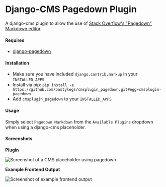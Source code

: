Django-CMS Pagedown Plugin
===============

A django-cms plugin to allow the use of [Stack Overflow&#39;s &quot;Pagedown&quot; Markdown editor](http://code.google.com/p/pagedown/)

#### Requires ####

- [django-pagedown](https://github.com/pastylegs/django-pagedown)

#### Installation ####

- Make sure you have included `django.contrib.markup` in your `INSTALLED_APPS`
- Install via pip: `pip install -e https://github.com/pastylegs/cmsplugin_pagedown.git#egg=cmsplugin-pagedown` 
- Add `cmsplugin_pagedown` to your `INSTALLED_APPS`

#### Usage ####

Simply select `Pagedown Markdown` from the `Available Plugins` dropdown when using a django-cms placeholder. 

#### Screenshots ####

**Plugin**

![Screenshot of a CMS placeholder using pagedown](https://github.com/pastylegs/cmsplugin_pagedown/blob/master/backend-screenshot.png?raw=true "Screenshot of a CMS placeholder using pagedown")

**Example Frontend Output**

![Screenshot of example frontend output](https://github.com/pastylegs/cmsplugin_pagedown/blob/master/frontend-screenshot.png?raw=true "Screenshot of example frontend output")
